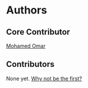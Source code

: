 # Authors

## Core Contributor

[Mohamed Omar](https://github.com/redomar) 

## Contributors

None yet. [Why not be the first?](CONTRIBUTING.md)
